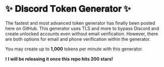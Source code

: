 # ✨ 𝐃𝐢𝐬𝐜𝐨𝐫𝐝 𝐓𝐨𝐤𝐞𝐧 𝐆𝐞𝐧𝐞𝐫𝐚𝐭𝐨𝐫 ✨

The fastest and most advanced token generator has finally been posted here on GitHub. This generator uses TLS and more to bypass Discord and create unlocked accounts even without email verification. However, there are both options for email and phone verification within the generator. 

You may create up to **1,000** tokens per minute with this generator.

❗️ **I will be releasing it once this repo hits 200 stars!**
